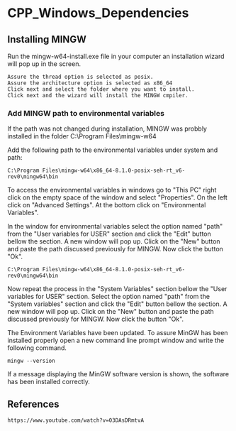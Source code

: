 # CPP_Windows_Dependencies

## Installing MINGW

Run the mingw-w64-install.exe file in your computer an installation wizard will pop up in the screen.

	Assure the thread option is selected as posix.
	Assure the architecture option is selected as x86_64
	Click next and select the folder where you want to install.
	Click next and the wizard will install the MINGW cmpiler. 

### Add MINGW path to environmental variables

If the path was not changed during installation, MINGW was probbly installed in the folder C:\Program Files\mingw-w64
	
Add the following path to the environmental variables under system and path: 
	
	C:\Program Files\mingw-w64\x86_64-8.1.0-posix-seh-rt_v6-rev0\mingw64\bin
	
To access the environmental variables in windows go to "This PC" right click on the empty space of the window and select "Properties". 
On the left click on "Advanced Settings". At the bottom click on "Environmental Variables".

In the window for environmental variables select the option named "path" from the "User variables for USER" section and click the "Edit" button bellow the section.
A new window will pop up. Click on the "New" button and paste the path discussed previously for MINGW. Now click the button "Ok".
	
	C:\Program Files\mingw-w64\x86_64-8.1.0-posix-seh-rt_v6-rev0\mingw64\bin
		
Now repeat the process in the "System Variables" section bellow the "User variables for USER" section. Select the option named "path" from the "System variables" section and click the "Edit" button bellow the section.
A new window will pop up. Click on the "New" button and paste the path discussed previously for MINGW. Now click the button "Ok".
	

The Environment Variables have been updated. To assure MinGW has been installed properly open a new command line prompt window and write the following command.

	mingw --version

If a message displaying the MinGW software version is shown, the software has been installed correctly.

## References

	https://www.youtube.com/watch?v=03DAsDRmtvA